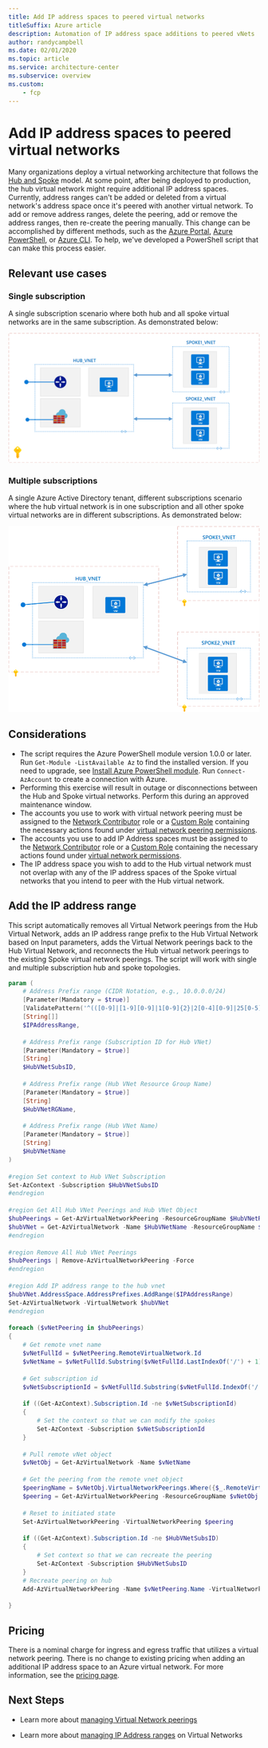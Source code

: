 ```yaml
---
title: Add IP address spaces to peered virtual networks
titleSuffix: Azure article
description: Automation of IP address space additions to peered vNets
author: randycampbell
ms.date: 02/01/2020
ms.topic: article
ms.service: architecture-center
ms.subservice: overview
ms.custom:
    - fcp
---
```


# Add IP address spaces to peered virtual networks

Many organizations deploy a virtual networking architecture that follows the [Hub and Spoke](https://docs.microsoft.com/azure/architecture/reference-architectures/hybrid-networking/hub-spoke) model. At some point, after being deployed to production, the hub virtual network might require additional IP address spaces.  Currently, address ranges can't be added or deleted from a virtual network's address space once it's peered with another virtual network.  To add or remove address ranges, delete the peering, add or remove the address ranges, then re-create the peering manually.  This change can be accomplished by different methods, such as the [Azure Portal](https://docs.microsoft.com/azure/virtual-network/virtual-network-manage-peering#delete-a-peering), [Azure PowerShell](https://docs.microsoft.com/powershell/module/az.network/remove-azvirtualnetworkpeering), or [Azure CLI](https://docs.microsoft.com/cli/azure/network/vnet/peering).  To help, we've developed a PowerShell script that can make this process easier.

## Relevant use cases

### Single subscription

A single subscription scenario where both hub and all spoke virtual networks are in the same subscription.  As demonstrated below:

![Single Sub.png](Single-Sub.png)

### Multiple subscriptions

A single Azure Active Directory tenant, different subscriptions scenario where the hub virtual network is in one subscription and all other spoke virtual networks are in different subscriptions. As demonstrated below:

![Multi Sub.png](Multi-Sub.png)

## Considerations

* The script requires the Azure PowerShell module version 1.0.0 or later. Run `Get-Module -ListAvailable Az` to find the installed version. If you need to upgrade, see [Install Azure PowerShell module](https://docs.microsoft.com/powershell/azure/install-az-ps). Run `Connect-AzAccount` to create a connection with Azure.
* Performing this exercise will result in outage or disconnections between the Hub and Spoke virtual networks.  Perform this during an approved maintenance window.
* The accounts you use to work with virtual network peering must be assigned to the [Network Contributor](https://docs.microsoft.com/azure/role-based-access-control/built-in-roles?toc=%2fazure%2fvirtual-network%2ftoc.json#network-contributor) role or a [Custom Role](https://docs.microsoft.com/azure/role-based-access-control/custom-roles) containing the necessary actions found under [virtual network peering permissions](https://docs.microsoft.com/azure/virtual-network/virtual-network-manage-peering#permissions).
* The accounts you use to add IP Address spaces must be assigned to the [Network Contributor](https://docs.microsoft.com/azure/role-based-access-control/built-in-roles?toc=%2fazure%2fvirtual-network%2ftoc.json#network-contributor) role or a [Custom Role](https://docs.microsoft.com/azure/role-based-access-control/custom-roles) containing the necessary actions found under [virtual network permissions](https://docs.microsoft.com/azure/virtual-network/manage-virtual-network#permissions).
* The IP address space you wish to add to the Hub virtual network must not overlap with any of the IP address spaces of the Spoke virtual networks that you intend to peer with the Hub virtual network.

## Add the IP address range

This script automatically removes all Virtual Network peerings from the Hub Virtual Network, adds an IP address range prefix to the Hub Virtual Network based on Input parameters, adds the Virtual Network peerings back to the Hub Virtual Network, and reconnects the Hub virtual network peerings to the existing Spoke virtual network peerings. The script will work with single and multiple subscription hub and spoke topologies.

```powershell
param (
    # Address Prefix range (CIDR Notation, e.g., 10.0.0.0/24)
    [Parameter(Mandatory = $true)]
    [ValidatePattern('^(([0-9]|[1-9][0-9]|1[0-9]{2}|2[0-4][0-9]|25[0-5])\.){3}([0-9]|[1-9][0-9]|1[0-9]{2}|2[0-4][0-9]|25[0-5])(\/(3[0-2]|[1-2][0-9]|[0-9]))$')]
    [String[]]
    $IPAddressRange,

    # Address Prefix range (Subscription ID for Hub VNet)
    [Parameter(Mandatory = $true)]
    [String]
    $HubVNetSubsID,

    # Address Prefix range (Hub VNet Resource Group Name)
    [Parameter(Mandatory = $true)]
    [String]
    $HubVNetRGName,

    # Address Prefix range (Hub VNet Name)
    [Parameter(Mandatory = $true)]
    [String]
    $HubVNetName
)

#region Set context to Hub VNet Subscription
Set-AzContext -Subscription $HubVNetSubsID
#endregion

#region Get All Hub VNet Peerings and Hub VNet Object
$hubPeerings = Get-AzVirtualNetworkPeering -ResourceGroupName $HubVNetRGName -VirtualNetworkName $HubVNetName
$hubVNet = Get-AzVirtualNetwork -Name $HubVNetName -ResourceGroupName $HubVNetRGName
#endregion

#region Remove All Hub VNet Peerings
$hubPeerings | Remove-AzVirtualNetworkPeering -Force
#endregion

#region Add IP address range to the hub vnet
$hubVNet.AddressSpace.AddressPrefixes.AddRange($IPAddressRange)
Set-AzVirtualNetwork -VirtualNetwork $hubVNet
#endregion

foreach ($vNetPeering in $hubPeerings)
{
    # Get remote vnet name
    $vNetFullId = $vNetPeering.RemoteVirtualNetwork.Id
    $vNetName = $vNetFullId.Substring($vNetFullId.LastIndexOf('/') + 1)

    # Get subscription id
    $vNetSubscriptionId = $vNetFullId.Substring($vNetFullId.IndexOf('/', 1) + 1, 36)

    if ((Get-AzContext).Subscription.Id -ne $vNetSubscriptionId)
    {
        # Set the context so that we can modify the spokes
        Set-AzContext -Subscription $vNetSubscriptionId
    }

    # Pull remote vNet object
    $vNetObj = Get-AzVirtualNetwork -Name $vNetName

    # Get the peering from the remote vnet object
    $peeringName = $vNetObj.VirtualNetworkPeerings.Where({$_.RemoteVirtualNetwork.Id -like "*$($hubVNet.Name)"}).Name
    $peering = Get-AzVirtualNetworkPeering -ResourceGroupName $vNetObj.ResourceGroupName -VirtualNetworkName $vNetName -Name $peeringName

    # Reset to initiated state
    Set-AzVirtualNetworkPeering -VirtualNetworkPeering $peering

    if ((Get-AzContext).Subscription.Id -ne $HubVNetSubsID)
    {
        # Set context so that we can recreate the peering
        Set-AzContext -Subscription $HubVNetSubsID
    }
    # Recreate peering on hub
    Add-AzVirtualNetworkPeering -Name $vNetPeering.Name -VirtualNetwork $hubvnet -RemoteVirtualNetworkId $vNetFullId -AllowGatewayTransit

}

```

## Pricing

There is a nominal charge for ingress and egress traffic that utilizes a virtual network peering. There is no change to existing pricing when adding an additional IP address space to an Azure virtual network.  For more information, see the [pricing page](https://azure.microsoft.com/pricing/details/virtual-network).

## Next Steps

* Learn more about [managing Virtual Network peerings](https://docs.microsoft.com/azure/virtual-network/virtual-network-manage-peering)

* Learn more about [managing IP Address ranges](https://docs.microsoft.com/azure/virtual-network/manage-virtual-network#add-or-remove-an-address-range) on Virtual Networks